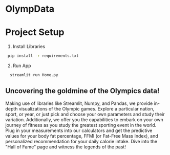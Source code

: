 # OlympData
# Project Setup
1. Install Libraries
```bash
 pip install -r requirements.txt
```

2. Run App
```bash
  streamlit run Home.py
```
## Uncovering the goldmine of the Olympics data!
Making use of libraries like Streamlit, Numpy, and Pandas, we provide in-depth visualizations of the Olympic games. Explore a particular nation, sport, or year, or just pick and choose your own parameters and study their variation. Additionally, we offer you the capabilities to embark on your own journey of fitness as you study the greatest sporting event in the world. Plug in your measurements into our calculators and get the predictive values for your body fat percentage, FFMI (or Fat-Free Mass Index), and personalized recommendation for your daily calorie intake. Dive into the "Hall of Fame" page and witness the legends of the past!
